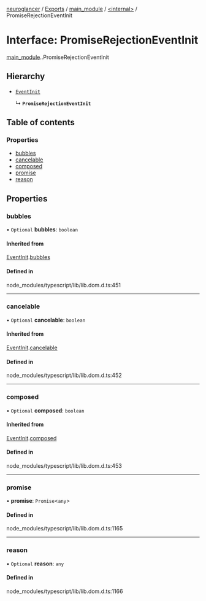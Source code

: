 [neuroglancer](../README.md) / [Exports](../modules.md) / [main\_module](../modules/main_module.md) / [<internal\>](../modules/main_module._internal_.md) / PromiseRejectionEventInit

# Interface: PromiseRejectionEventInit

[main_module](../modules/main_module.md).[<internal>](../modules/main_module._internal_.md).PromiseRejectionEventInit

## Hierarchy

- [`EventInit`](main_module._internal_.EventInit.md)

  ↳ **`PromiseRejectionEventInit`**

## Table of contents

### Properties

- [bubbles](main_module._internal_.PromiseRejectionEventInit.md#bubbles)
- [cancelable](main_module._internal_.PromiseRejectionEventInit.md#cancelable)
- [composed](main_module._internal_.PromiseRejectionEventInit.md#composed)
- [promise](main_module._internal_.PromiseRejectionEventInit.md#promise)
- [reason](main_module._internal_.PromiseRejectionEventInit.md#reason)

## Properties

### bubbles

• `Optional` **bubbles**: `boolean`

#### Inherited from

[EventInit](main_module._internal_.EventInit.md).[bubbles](main_module._internal_.EventInit.md#bubbles)

#### Defined in

node_modules/typescript/lib/lib.dom.d.ts:451

___

### cancelable

• `Optional` **cancelable**: `boolean`

#### Inherited from

[EventInit](main_module._internal_.EventInit.md).[cancelable](main_module._internal_.EventInit.md#cancelable)

#### Defined in

node_modules/typescript/lib/lib.dom.d.ts:452

___

### composed

• `Optional` **composed**: `boolean`

#### Inherited from

[EventInit](main_module._internal_.EventInit.md).[composed](main_module._internal_.EventInit.md#composed)

#### Defined in

node_modules/typescript/lib/lib.dom.d.ts:453

___

### promise

• **promise**: `Promise`<`any`\>

#### Defined in

node_modules/typescript/lib/lib.dom.d.ts:1165

___

### reason

• `Optional` **reason**: `any`

#### Defined in

node_modules/typescript/lib/lib.dom.d.ts:1166
